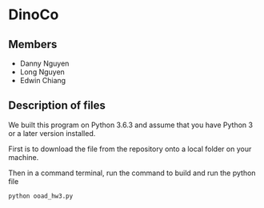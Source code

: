 # DinoCo
## Members

* Danny Nguyen
* Long Nguyen
* Edwin Chiang

## Description of files
We built this program on Python 3.6.3 and assume that you have Python 3 or a later version installed.

First is to download the file from the repository onto a local folder on your machine.

Then in a command terminal, run the command to build and run the python file

```
python ooad_hw3.py
```
